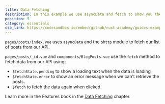 ```yaml
---
title: Data Fetching
description: In this example we use asyncData and fetch to show you the differences between both methods.
position: 5
category: essentials
csb_link: https://codesandbox.io/embed/github/nuxt-academy/guides-examples/tree/master/03_features/04_data_fetching?
---
```


<example-intro></example-intro>

`pages/posts/index.vue` uses `asyncData` and the `$http` module to fetch our list of posts from our API.

`pages/posts/_id.vue` and `components/BlogPosts.vue` use the `fetch` method to fetch data from our API using:

- `$fetchState.pending` to show a loading text when the data is loading
- `$fetchState.error` to show an error message when we can't retrieve the posts.
- `$fetch` to fetch the data again when clicked.

<base-alert type="next">

Learn more in the Features book in the [Data Fetching](/guides/features/data-fetching) chapter.

</base-alert>

<code-sandbox :src="csb_link"></code-sandbox>
